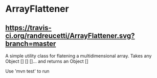 # ArrayFlattener 
https://travis-ci.org/randreucetti/ArrayFlattener.svg?branch=master
------------------
A simple utility class for flatening a multidimensional array. Takes any Object [] [] []... and returns an Object []

Use 'mvn test' to run
